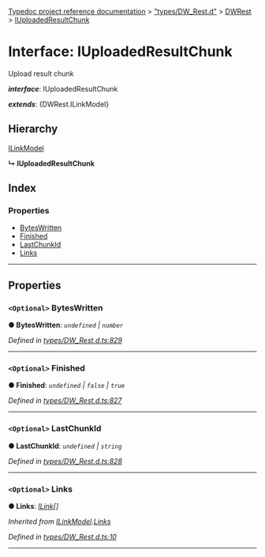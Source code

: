 [Typedoc project reference documentation](../README.md) > ["types/DW_Rest.d"](../modules/_types_dw_rest_d_.md) > [DWRest](../modules/_types_dw_rest_d_.dwrest.md) > [IUploadedResultChunk](../interfaces/_types_dw_rest_d_.dwrest.iuploadedresultchunk.md)

# Interface: IUploadedResultChunk

Upload result chunk

*__interface__*: IUploadedResultChunk

*__extends__*: {DWRest.ILinkModel}

## Hierarchy

 [ILinkModel](_types_dw_rest_d_.dwrest.ilinkmodel.md)

**↳ IUploadedResultChunk**

## Index

### Properties

* [BytesWritten](_types_dw_rest_d_.dwrest.iuploadedresultchunk.md#byteswritten)
* [Finished](_types_dw_rest_d_.dwrest.iuploadedresultchunk.md#finished)
* [LastChunkId](_types_dw_rest_d_.dwrest.iuploadedresultchunk.md#lastchunkid)
* [Links](_types_dw_rest_d_.dwrest.iuploadedresultchunk.md#links)

---

## Properties

<a id="byteswritten"></a>

### `<Optional>` BytesWritten

**● BytesWritten**: *`undefined` \| `number`*

*Defined in [types/DW_Rest.d.ts:829](https://github.com/DocuWare/REST-Sample-TS/blob/0222c3e/src/types/DW_Rest.d.ts#L829)*

___
<a id="finished"></a>

### `<Optional>` Finished

**● Finished**: *`undefined` \| `false` \| `true`*

*Defined in [types/DW_Rest.d.ts:827](https://github.com/DocuWare/REST-Sample-TS/blob/0222c3e/src/types/DW_Rest.d.ts#L827)*

___
<a id="lastchunkid"></a>

### `<Optional>` LastChunkId

**● LastChunkId**: *`undefined` \| `string`*

*Defined in [types/DW_Rest.d.ts:828](https://github.com/DocuWare/REST-Sample-TS/blob/0222c3e/src/types/DW_Rest.d.ts#L828)*

___
<a id="links"></a>

### `<Optional>` Links

**● Links**: *[ILink](_types_dw_rest_d_.dwrest.ilink.md)[]*

*Inherited from [ILinkModel](_types_dw_rest_d_.dwrest.ilinkmodel.md).[Links](_types_dw_rest_d_.dwrest.ilinkmodel.md#links)*

*Defined in [types/DW_Rest.d.ts:10](https://github.com/DocuWare/REST-Sample-TS/blob/0222c3e/src/types/DW_Rest.d.ts#L10)*

___

